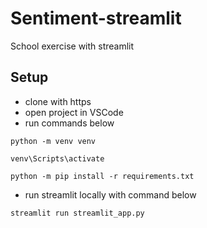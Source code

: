 # Sentiment-streamlit
School exercise with streamlit

## Setup
- clone with https
- open project in VSCode
- run commands below
```
python -m venv venv
```
```
venv\Scripts\activate
```
```
python -m pip install -r requirements.txt
```
- run streamlit locally with command below
```
streamlit run streamlit_app.py
```
